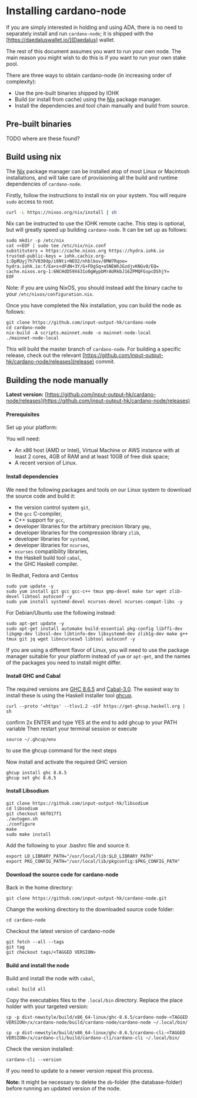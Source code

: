 # Installing cardano-node

If you are simply interested in holding and using ADA, there is no need to separately install and run `cardano-node`; it is shipped with the [https://daedaluswallet.io/](Daedalus) wallet.

The rest of this document assumes you want to run your own node. The main reason you might wish to do this is if you want to run your own stake pool.

There are three ways to obtain cardano-node (in increasing order of complexity):

- Use the pre-built binaries shipped by IOHK
- Build (or install from cache) using the [Nix][nix] package manager.
- Install the dependencies and tool chain manually and build from source.

## Pre-built binaries

TODO where are these found?

## Build using nix

The [Nix][nix] package manager can be installed atop of most Linux or Macintosh installations, and will take care of provisioning all the build and runtime dependencies of `cardano-node`.

Firstly, follow the instructions to install nix on your system. You will require `sudo` access to root.

```bash
curl -L https://nixos.org/nix/install | sh
```

Nix can be instructed to use the IOHK remote cache. This step is optional, but will greatly speed up building `cardano-node`. It can be set up as follows:

```
sudo mkdir -p /etc/nix
cat <<EOF | sudo tee /etc/nix/nix.conf
substituters = https://cache.nixos.org https://hydra.iohk.io
trusted-public-keys = iohk.cachix.org-1:DpRUyj7h7V830dp/i6Nti+NEO2/nhblbov/8MW7Rqoo= hydra.iohk.io:f/Ea+s+dFdN+3Y/G+FDgSq+a5NEWhJGzdjvKNGv0/EQ= cache.nixos.org-1:6NCHdD59X431o0gWypbMrAURkbJ16ZPMQFGspcDShjY=
EOF
```

Note: if you are using NixOS, you should instead add the binary cache to your `/etc/nixos/configuration.nix`.

Once you have completed the Nix installation, you can build the node as follows:

```
git clone https://github.com/input-output-hk/cardano-node
cd cardano-node
nix-build -A scripts.mainnet.node -o mainnet-node-local
./mainnet-node-local
```

This will build the master branch of `cardano-node`. For building a specific release, check out the relevant [https://github.com/input-output-hk/cardano-node/releases](release) commit.

## Building the node manually

**Latest version:** [https://github.com/input-output-hk/cardano-node/releases](https://github.com/input-output-hk/cardano-node/releases)

#### Prerequisites

Set up your platform:

You will need:

* An x86 host \(AMD or Intel\), Virtual Machine or AWS instance with at least 2 cores, 4GB of RAM and at least 10GB of free disk space;
* A recent version of Linux.

#### Install dependencies

We need the following packages and tools on our Linux system to download the source code and build it:

* the version control system `git`,
* the `gcc` C-compiler,
* C++ support for `gcc`,
* developer libraries for the arbitrary precision library `gmp`,
* developer libraries for the compression library `zlib`,
* developer libraries for `systemd`,
* developer libraries for `ncurses`,
* `ncurses` compatibility libraries,
* the Haskell build tool `cabal`,
* the GHC Haskell compiler.

In Redhat, Fedora and Centos

    sudo yum update -y
    sudo yum install git gcc gcc-c++ tmux gmp-devel make tar wget zlib-devel libtool autoconf -y
    sudo yum install systemd-devel ncurses-devel ncurses-compat-libs -y

For Debian/Ubuntu use the following instead:


    sudo apt-get update -y
    sudo apt-get install automake build-essential pkg-config libffi-dev libgmp-dev libssl-dev libtinfo-dev libsystemd-dev zlib1g-dev make g++ tmux git jq wget libncursesw5 libtool autoconf -y

If you are using a different flavor of Linux, you will need to use the package manager suitable for your platform instead of `yum` or `apt-get`, and the names of the packages you need to install might differ.

#### Install GHC and Cabal

The required versions are [GHC 8.6.5][ghc865] and [Cabal-3.0][cabal30].
The easiest way to install these is using the Haskell installer tool [ghcup][ghcup].

```
curl --proto '=https' --tlsv1.2 -sSf https://get-ghcup.haskell.org | sh
```
confirm 2x ENTER and type YES at the end to add ghcup to your PATH variable
Then restart your terminal session or execute

```
source ~/.ghcup/env
```
to use the ghcup command for the next steps

Now install and activate the required GHC version
```
ghcup install ghc 8.6.5
ghcup set ghc 8.6.5
```

#### Install Libsodium

    git clone https://github.com/input-output-hk/libsodium
    cd libsodium
    git checkout 66f017f1
    ./autogen.sh
    ./configure
    make
    sudo make install

Add the following to your .bashrc file and source it.

    export LD_LIBRARY_PATH="/usr/local/lib:$LD_LIBRARY_PATH"
    export PKG_CONFIG_PATH="/usr/local/lib/pkgconfig:$PKG_CONFIG_PATH"

#### Download the source code for cardano-node

Back in the home directory:

    git clone https://github.com/input-output-hk/cardano-node.git

Change the working directory to the downloaded source code folder:

    cd cardano-node

Checkout the latest version of cardano-node

    git fetch --all --tags
    git tag
    git checkout tags/<TAGGED VERSION>

#### Build and install the node

Build and install the node with `cabal`,

    cabal build all

Copy the executables files to the `.local/bin` directory. Replace the place holder <TAGGED VERSION> with your targeted version:

    cp -p dist-newstyle/build/x86_64-linux/ghc-8.6.5/cardano-node-<TAGGED VERSION>/x/cardano-node/build/cardano-node/cardano-node ~/.local/bin/

    cp -p dist-newstyle/build/x86_64-linux/ghc-8.6.5/cardano-cli-<TAGGED VERSION>/x/cardano-cli/build/cardano-cli/cardano-cli ~/.local/bin/

Check the version installed:

    cardano-cli --version

If you need to update to a newer version repeat this process.


**Note:** It might be necessary to delete the `db`-folder \(the database-folder\) before running an updated version of the node.


[ghcup]: https://www.haskell.org/ghcup/
[cabal30]: https://www.haskell.org/cabal/download.html
[ghc865]: https://www.haskell.org/ghc/blog/20190423-ghc-8.6.5-released.html
[nix]: https://nixos.org/nix/
